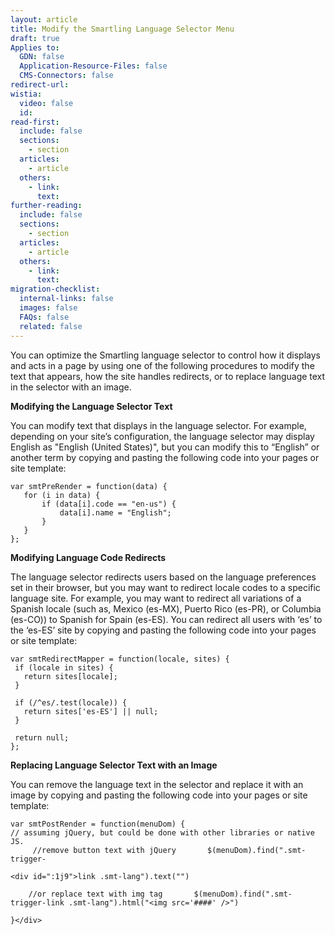 ```yaml
---
layout: article
title: Modify the Smartling Language Selector Menu
draft: true
Applies to:
  GDN: false
  Application-Resource-Files: false
  CMS-Connectors: false
redirect-url:
wistia:
  video: false
  id:
read-first:
  include: false
  sections:
    - section
  articles:
    - article
  others:
    - link:
      text:
further-reading:
  include: false
  sections:
    - section
  articles:
    - article
  others:
    - link:
      text:
migration-checklist:
  internal-links: false
  images: false
  FAQs: false
  related: false
---
```


You can optimize the Smartling language selector to control how it displays and acts in a page by using one of the following procedures to modify the text that appears, how the site handles redirects, or to replace language text in the selector with an image.

**Modifying the Language Selector Text**

You can modify text that displays in the language selector. For example, depending on your site’s configuration, the language selector may display English as "English (United States)", but you can modify this to “English” or another term by copying and pasting the following code into your pages or site template:

~~~
var smtPreRender = function(data) {  
   for (i in data) {  
       if (data[i].code == "en-us") {  
           data[i].name = "English";  
       }  
   }  
};
~~~

**Modifying Language Code Redirects**

The language selector redirects users based on the language preferences set in their browser, but you may want to redirect locale codes to a specific language site. For example, you may want to redirect all variations of a Spanish locale (such as, Mexico (es-MX), Puerto Rico (es-PR), or Columbia (es-CO)) to Spanish for Spain (es-ES). You can redirect all users with ‘es’ to the ‘es-ES’ site by copying and pasting the following code into your pages or site template:

~~~
var smtRedirectMapper = function(locale, sites) {  
 if (locale in sites) {  
   return sites[locale];  
 }  

 if (/^es/.test(locale)) {  
   return sites['es-ES'] || null;  
 }  

 return null;  
};
~~~

**Replacing Language Selector Text with an Image**

You can remove the language text in the selector and replace it with an image by copying and pasting the following code into your pages or site template:

~~~
var smtPostRender = function(menuDom) {  
// assuming jQuery, but could be done with other libraries or native JS.  
     //remove button text with jQuery       $(menuDom).find(".smt-trigger-

<div id=":1j9">link .smt-lang").text("")      

    //or replace text with img tag       $(menuDom).find(".smt-trigger-link .smt-lang").html("<img src='####' />")        

}</div>
~~~